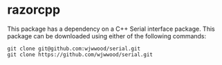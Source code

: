 # razorcpp
This package has a dependency on a C++ Serial interface package. 
This package can be downloaded using either of the following commands:
```
git clone git@github.com:wjwwood/serial.git
git clone https://github.com/wjwwood/serial.git
```